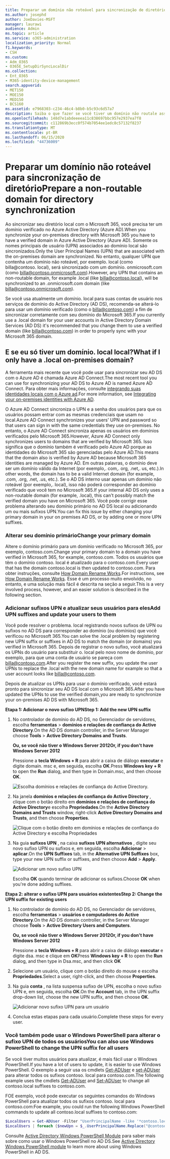 ```yaml
---
title: Preparar um domínio não roteável para sincronização de diretório
ms.author: josephd
author: JoeDavies-MSFT
manager: laurawi
audience: Admin
ms.topic: article
ms.service: o365-administration
localization_priority: Normal
f1.keywords:
- CSH
ms.custom:
- Adm_O365
- O365E_SetupDirSyncLocalDir
ms.collection:
- Ent_O365
- M365-identity-device-management
search.appverid:
- MET150
- MOE150
- MED150
- BCS160
ms.assetid: e7968303-c234-46c4-b8b0-b5c93c6d57a7
description: Saiba o que fazer se você tiver um domínio não routale associado aos seus usuários locais antes de sincronizar com o Microsoft 365.
ms.openlocfilehash: 148d7e1abdeeeea11c838697bbc957e2937ea7f8
ms.sourcegitcommit: c112869b3ecc0f574b7054ee1edc8c57132f8237
ms.translationtype: MT
ms.contentlocale: pt-BR
ms.lasthandoff: 06/15/2020
ms.locfileid: "44736009"
---
```

# <a name="prepare-a-non-routable-domain-for-directory-synchronization"></a><span data-ttu-id="82d45-103">Preparar um domínio não roteável para sincronização de diretório</span><span class="sxs-lookup"><span data-stu-id="82d45-103">Prepare a non-routable domain for directory synchronization</span></span>
<span data-ttu-id="82d45-104">Ao sincronizar seu diretório local com o Microsoft 365, você precisa ter um domínio verificado no Azure Active Directory (Azure AD).</span><span class="sxs-lookup"><span data-stu-id="82d45-104">When you synchronize your on-premises directory with Microsoft 365 you have to have a verified domain in Azure Active Directory (Azure AD).</span></span> <span data-ttu-id="82d45-105">Somente os nomes principais de usuário (UPN) associados ao domínio local são sincronizados.</span><span class="sxs-lookup"><span data-stu-id="82d45-105">Only the User Principal Names (UPN) that are associated with the on-premises domain are synchronized.</span></span> <span data-ttu-id="82d45-106">No entanto, qualquer UPN que contenha um domínio não roteável, por exemplo. local (como billa@contoso. local), será sincronizado com um domínio. onmicrosoft.com (como billa@contoso.onmicrosoft.com).</span><span class="sxs-lookup"><span data-stu-id="82d45-106">However, any UPN that contains an non-routable domain, for example .local (like billa@contoso.local), will be synchronized to an .onmicrosoft.com domain (like billa@contoso.onmicrosoft.com).</span></span> 

<span data-ttu-id="82d45-107">Se você usa atualmente um domínio. local para suas contas de usuário nos serviços de domínio do Active Directory (AD DS), recomenda-se alterá-lo para usar um domínio verificado (como o billa@contoso.com) a fim de sincronizar corretamente com seu domínio do Microsoft 365.</span><span class="sxs-lookup"><span data-stu-id="82d45-107">If you currently use a .local domain for your user accounts in Active Directory Domain Services (AD DS) it's recommended that you change them to use a verified domain (like billa@contoso.com) in order to properly sync with your Microsoft 365 domain.</span></span>
  
## <a name="what-if-i-only-have-a-local-on-premises-domain"></a><span data-ttu-id="82d45-108">E se eu só tiver um domínio. local local?</span><span class="sxs-lookup"><span data-stu-id="82d45-108">What if I only have a .local on-premises domain?</span></span>

<span data-ttu-id="82d45-109">A ferramenta mais recente que você pode usar para sincronizar seu AD DS com o Azure AD é chamada Azure AD Connect.</span><span class="sxs-lookup"><span data-stu-id="82d45-109">The most recent tool you can use for synchronizing your AD DS to Azure AD is named Azure AD Connect.</span></span> <span data-ttu-id="82d45-110">Para obter mais informações, consulte [integrando suas identidades locais com o Azure ad](https://docs.microsoft.com/azure/architecture/reference-architectures/identity/azure-ad).</span><span class="sxs-lookup"><span data-stu-id="82d45-110">For more information, see [Integrating your on-premises identities with Azure AD](https://docs.microsoft.com/azure/architecture/reference-architectures/identity/azure-ad).</span></span>
  
<span data-ttu-id="82d45-111">O Azure AD Connect sincroniza o UPN e a senha dos usuários para que os usuários possam entrar com as mesmas credenciais que usam no local.</span><span class="sxs-lookup"><span data-stu-id="82d45-111">Azure AD Connect synchronizes your users' UPN and password so that users can sign in with the same credentials they use on-premises.</span></span> <span data-ttu-id="82d45-112">No entanto, o Azure AD Connect sincroniza apenas os usuários em domínios verificados pelo Microsoft 365.</span><span class="sxs-lookup"><span data-stu-id="82d45-112">However, Azure AD Connect only synchronizes users to domains that are verified by Microsoft 365.</span></span> <span data-ttu-id="82d45-113">Isso significa que o domínio também é verificado pelo Azure AD porque as identidades do Microsoft 365 são gerenciadas pelo Azure AD.</span><span class="sxs-lookup"><span data-stu-id="82d45-113">This means that the domain also is verified by Azure AD because Microsoft 365 identities are managed by Azure AD.</span></span> <span data-ttu-id="82d45-114">Em outras palavras, o domínio deve ser um domínio válido da Internet (por exemplo,. com,. org, .net,. us, etc.).</span><span class="sxs-lookup"><span data-stu-id="82d45-114">In other words, the domain has to be a valid Internet domain (for example, .com, .org, .net, .us, etc.).</span></span> <span data-ttu-id="82d45-115">Se o AD DS interno usar apenas um domínio não roteável (por exemplo,. local), isso não poderá corresponder ao domínio verificado que você tem no Microsoft 365.</span><span class="sxs-lookup"><span data-stu-id="82d45-115">If your internal AD DS only uses a non-routable domain (for example, .local), this can't possibly match the verified domain you have on Microsoft 365.</span></span> <span data-ttu-id="82d45-116">Você pode corrigir esse problema alterando seu domínio primário no AD DS local ou adicionando um ou mais sufixos UPN.</span><span class="sxs-lookup"><span data-stu-id="82d45-116">You can fix this issue by either changing your primary domain in your on premises AD DS, or by adding one or more UPN suffixes.</span></span>
  
### <a name="change-your-primary-domain"></a><span data-ttu-id="82d45-117">**Alterar seu domínio primário**</span><span class="sxs-lookup"><span data-stu-id="82d45-117">**Change your primary domain**</span></span>

<span data-ttu-id="82d45-118">Altere o domínio primário para um domínio verificado no Microsoft 365, por exemplo, contoso.com.</span><span class="sxs-lookup"><span data-stu-id="82d45-118">Change your primary domain to a domain you have verified in Microsoft 365, for example, contoso.com.</span></span> <span data-ttu-id="82d45-119">Todos os usuários que têm o domínio contoso. local é atualizado para o contoso.com.</span><span class="sxs-lookup"><span data-stu-id="82d45-119">Every user that has the domain contoso.local is then updated to contoso.com.</span></span> <span data-ttu-id="82d45-120">Para obter instruções, consulte [How Domain Rename Works](https://go.microsoft.com/fwlink/p/?LinkId=624174).</span><span class="sxs-lookup"><span data-stu-id="82d45-120">For instructions, see [How Domain Rename Works](https://go.microsoft.com/fwlink/p/?LinkId=624174).</span></span> <span data-ttu-id="82d45-121">Esse é um processo muito envolvido, no entanto, e uma solução mais fácil é descrita na seção a seguir.</span><span class="sxs-lookup"><span data-stu-id="82d45-121">This is a very involved process, however, and an easier solution is described in the following section.</span></span>
  
### <a name="add-upn-suffixes-and-update-your-users-to-them"></a><span data-ttu-id="82d45-122">**Adicionar sufixos UPN e atualizar seus usuários para eles**</span><span class="sxs-lookup"><span data-stu-id="82d45-122">**Add UPN suffixes and update your users to them**</span></span>

<span data-ttu-id="82d45-123">Você pode resolver o problema. local registrando novos sufixos de UPN ou sufixos no AD DS para corresponder ao domínio (ou domínios) que você verificou no Microsoft 365.</span><span class="sxs-lookup"><span data-stu-id="82d45-123">You can solve the .local problem by registering new UPN suffix or suffixes in AD DS to match the domain (or domains) you verified in Microsoft 365.</span></span> <span data-ttu-id="82d45-124">Depois de registrar o novo sufixo, você atualizará os UPNs do usuário para substituir o. local pelo novo nome de domínio, por exemplo, para que uma conta de usuário se pareça com billa@contoso.com.</span><span class="sxs-lookup"><span data-stu-id="82d45-124">After you register the new suffix, you update the user UPNs to replace the .local with the new domain name for example so that a user account looks like billa@contoso.com.</span></span>
  
<span data-ttu-id="82d45-125">Depois de atualizar os UPNs para usar o domínio verificado, você estará pronto para sincronizar seu AD DS local com o Microsoft 365.</span><span class="sxs-lookup"><span data-stu-id="82d45-125">After you have updated the UPNs to use the verified domain,you are ready to synchronize your on-premises AD DS with Microsoft 365.</span></span>
  
 <span data-ttu-id="82d45-126">**Etapa 1: Adicionar o novo sufixo UPN**</span><span class="sxs-lookup"><span data-stu-id="82d45-126">**Step 1: Add the new UPN suffix**</span></span>
  
1. <span data-ttu-id="82d45-127">No controlador de domínio do AD DS, no Gerenciador de servidores, escolha **ferramentas** \> **domínios e relações de confiança do Active Directory**.</span><span class="sxs-lookup"><span data-stu-id="82d45-127">On the AD DS domain controller, in the Server Manager choose **Tools** \> **Active Directory Domains and Trusts**.</span></span>
    
    <span data-ttu-id="82d45-128">**Ou, se você não tiver o Windows Server 2012**</span><span class="sxs-lookup"><span data-stu-id="82d45-128">**Or, if you don't have Windows Server 2012**</span></span>
    
    <span data-ttu-id="82d45-129">Pressione a **tecla Windows + R** para abrir a caixa de diálogo **executar** e digite domain. msc e, em seguida, escolha **OK**.</span><span class="sxs-lookup"><span data-stu-id="82d45-129">Press **Windows key + R** to open the **Run** dialog, and then type in Domain.msc, and then choose **OK**.</span></span>
    
    ![Escolha domínios e relações de confiança do Active Directory.](media/46b6e007-9741-44af-8517-6f682e0ac974.png)
  
2. <span data-ttu-id="82d45-131">Na janela **domínios e relações de confiança do Active Directory** , clique com o botão direito em **domínios e relações de confiança do Active Directory**e escolha **Propriedades**.</span><span class="sxs-lookup"><span data-stu-id="82d45-131">On the **Active Directory Domains and Trusts** window, right-click **Active Directory Domains and Trusts**, and then choose **Properties**.</span></span>
    
    ![Clique com o botão direito em domínios e relações de confiança do Active Directory e escolha Propriedades](media/39d20812-ffb5-4ba9-8d7b-477377ac360d.png)
  
3. <span data-ttu-id="82d45-133">Na guia **sufixos UPN** , na caixa **sufixos UPN alternativos** , digite seu novo sufixo UPN ou sufixos e, em seguida, escolha **Adicionar** \> **aplicar**.</span><span class="sxs-lookup"><span data-stu-id="82d45-133">On the **UPN Suffixes** tab, in the **Alternative UPN Suffixes** box, type your new UPN suffix or suffixes, and then choose **Add** \> **Apply**.</span></span>
    
    ![Adicionar um novo sufixo UPN](media/a4aaf919-7adf-469a-b93f-83ef284c0915.PNG)
  
    <span data-ttu-id="82d45-135">Escolha **OK** quando terminar de adicionar os sufixos.</span><span class="sxs-lookup"><span data-stu-id="82d45-135">Choose **OK** when you're done adding suffixes.</span></span> 
    
 <span data-ttu-id="82d45-136">**Etapa 2: alterar o sufixo UPN para usuários existentes**</span><span class="sxs-lookup"><span data-stu-id="82d45-136">**Step 2: Change the UPN suffix for existing users**</span></span>
  
1. <span data-ttu-id="82d45-137">No controlador de domínio do AD DS, no Gerenciador de servidores, escolha **ferramentas** \> **usuários e computadores do Active Directory**.</span><span class="sxs-lookup"><span data-stu-id="82d45-137">On the AD DS domain controller, in the Server Manager choose **Tools** \> **Active Directory Users and Computers**.</span></span>
    
    <span data-ttu-id="82d45-138">**Ou, se você não tiver o Windows Server 2012**</span><span class="sxs-lookup"><span data-stu-id="82d45-138">**Or, if you don't have Windows Server 2012**</span></span>
    
    <span data-ttu-id="82d45-139">Pressione a **tecla Windows + R** para abrir a caixa de diálogo **executar** e digite dsa. msc e clique em **OK**</span><span class="sxs-lookup"><span data-stu-id="82d45-139">Press **Windows key + R** to open the **Run** dialog, and then type in Dsa.msc, and then click **OK**</span></span>
    
2. <span data-ttu-id="82d45-140">Selecione um usuário, clique com o botão direito do mouse e escolha **Propriedades**.</span><span class="sxs-lookup"><span data-stu-id="82d45-140">Select a user, right-click, and then choose **Properties**.</span></span>
    
3. <span data-ttu-id="82d45-141">Na guia **conta** , na lista suspensa sufixo de UPN, escolha o novo sufixo UPN e, em seguida, escolha **OK**.</span><span class="sxs-lookup"><span data-stu-id="82d45-141">On the **Account** tab, in the UPN suffix drop-down list, choose the new UPN suffix, and then choose **OK**.</span></span>
    
    ![Adicionar novo sufixo UPN para um usuário](media/54876751-49f0-48cc-b864-2623c4835563.png)
  
4. <span data-ttu-id="82d45-143">Conclua estas etapas para cada usuário.</span><span class="sxs-lookup"><span data-stu-id="82d45-143">Complete these steps for every user.</span></span>
    
   
### <a name="you-can-also-use-windows-powershell-to-change-the-upn-suffix-for-all-users"></a><span data-ttu-id="82d45-144">**Você também pode usar o Windows PowerShell para alterar o sufixo UPN de todos os usuários**</span><span class="sxs-lookup"><span data-stu-id="82d45-144">**You can also use Windows PowerShell to change the UPN suffix for all users**</span></span>

<span data-ttu-id="82d45-145">Se você tiver muitos usuários para atualizar, é mais fácil usar o Windows PowerShell.</span><span class="sxs-lookup"><span data-stu-id="82d45-145">If you have a lot of users to update, it is easier to use Windows PowerShell.</span></span> <span data-ttu-id="82d45-146">O exemplo a seguir usa os cmdlets [Get-ADUser](https://go.microsoft.com/fwlink/p/?LinkId=624312) e [set-ADUser](https://go.microsoft.com/fwlink/p/?LinkId=624313) para alterar todos os sufixos contoso. local para contoso.com.</span><span class="sxs-lookup"><span data-stu-id="82d45-146">The following example uses the cmdlets [Get-ADUser](https://go.microsoft.com/fwlink/p/?LinkId=624312) and [Set-ADUser](https://go.microsoft.com/fwlink/p/?LinkId=624313) to change all contoso.local suffixes to contoso.com.</span></span> 

<span data-ttu-id="82d45-147">FOE exemplo, você pode executar os seguintes comandos do Windows PowerShell para atualizar todos os sufixos contoso. local para contoso.com:</span><span class="sxs-lookup"><span data-stu-id="82d45-147">Foe example, you could run the following Windows PowerShell commands to update all contoso.local suffixes to contoso.com:</span></span>
    
  ```powershell
  $LocalUsers = Get-ADUser -Filter "UserPrincipalName -like '*contoso.local'" -Properties userPrincipalName -ResultSetSize $null
  $LocalUsers | foreach {$newUpn = $_.UserPrincipalName.Replace("@contoso.local","@contoso.com"); $_ | Set-ADUser -UserPrincipalName $newUpn}
  ```

<span data-ttu-id="82d45-148">Consulte [Active Directory Windows PowerShell Module](https://go.microsoft.com/fwlink/p/?LinkId=624314) para saber mais sobre como usar o Windows PowerShell no AD DS.</span><span class="sxs-lookup"><span data-stu-id="82d45-148">See [Active Directory Windows PowerShell module](https://go.microsoft.com/fwlink/p/?LinkId=624314) to learn more about using Windows PowerShell in AD DS.</span></span> 

